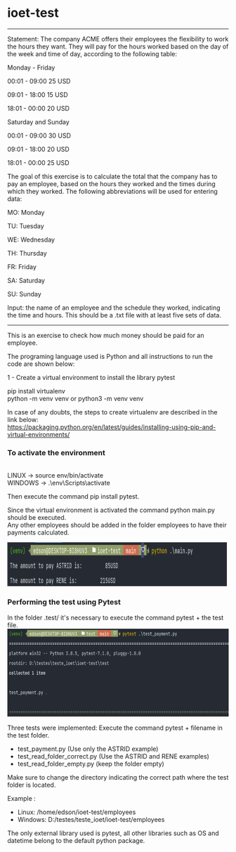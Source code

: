 # ioet-test
___

Statement: The company ACME offers their employees the flexibility to work the hours they want. 
They will pay for the hours worked based on the day of the week and time of day, according to the following table:

Monday - Friday

00:01 - 09:00 25 USD

09:01 - 18:00 15 USD

18:01 - 00:00 20 USD

Saturday and Sunday

00:01 - 09:00 30 USD

09:01 - 18:00 20 USD

18:01 - 00:00 25 USD

The goal of this exercise is to calculate the total that the company has to pay an employee, based on the hours they worked and the times during which they worked. The following abbreviations will be used for entering data:

MO: Monday

TU: Tuesday

WE: Wednesday

TH: Thursday

FR: Friday

SA: Saturday

SU: Sunday

Input: the name of an employee and the schedule they worked, indicating the time and hours.
This should be a .txt file with at least five sets of data.
___

This is an exercise to check how much money should be paid for an employee.

The programing language used is Python and all instructions to run the code are shown below:

1 - Create a virtual environment to install the library pytest

pip install virtualenv
<br>
python -m venv venv or python3 -m venv venv
<br>


In case of any doubts, the steps to create virtualenv are described in the link below:
<br>
https://packaging.python.org/en/latest/guides/installing-using-pip-and-virtual-environments/


### To activate the environment 
<br>
LINUX -> source env/bin/activate
<br>
WINDOWS -> .\env\Scripts\activate
<br>

Then execute the command pip install pytest.

Since the virtual environment is activated the command python main.py should be executed.
<br>
Any other employees should be added in the folder employees to have their payments calculated.

<img src="img/img1.png" width="500" height="100"/>

### Performing the test using Pytest
In the folder .test/ it's necessary to execute the command pytest + the test file.
<br>
<img src="img/img2.png" width="600" height="200"/>

Three tests were implemented:
Execute the command pytest + filename in the test folder.

- test_payment.py (Use only the ASTRID example)
- test_read_folder_correct.py (Use the ASTRID and RENE examples)
- test_read_folder_empty.py (keep the folder empty)

Make sure to change the directory indicating the correct path where the test folder is located.

Example : 
- Linux: /home/edson/ioet-test/employees
- Windows: D:/testes/teste_ioet/ioet-test/employees

The only external library used is pytest, all other libraries such as OS and datetime belong to the default python package.